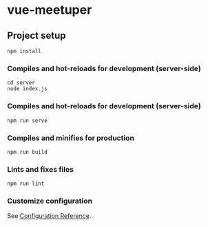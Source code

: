 # vue-meetuper

## Project setup
```
npm install
```

### Compiles and hot-reloads for development (server-side)
```
cd server
node index.js
```

### Compiles and hot-reloads for development (server-side)
```
npm run serve
```

### Compiles and minifies for production
```
npm run build
```

### Lints and fixes files
```
npm run lint
```

### Customize configuration
See [Configuration Reference](https://cli.vuejs.org/config/).
